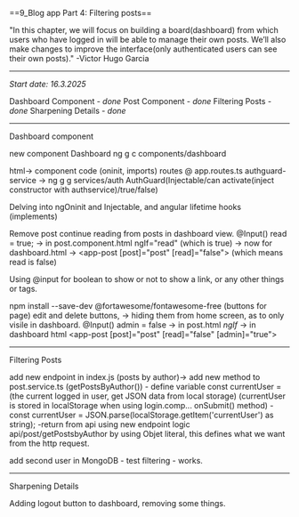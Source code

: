 ==9_Blog app Part 4: Filtering posts==

"In this chapter, we will focus on building a board(dashboard) from which users who have logged in will be able to manage their own posts. We’ll also make changes to improve the interface(only authenticated users can see their own posts)."  -Victor Hugo Garcia

---
*Start date: 16.3.2025*

Dashboard Component - *done*
Post Component - *done*
Filtering Posts -*done*
Sharpening Details - *done*

---

Dashboard component

new component Dashboard
ng g c components/dashboard

html-> component code (oninit, imports)
routes @ app.routes.ts
authguard- service ->
ng g g services/auth
AuthGuard(Injectable/can activate(inject constructor with authservice)/true/false)

Delving into ngOninit and Injectable, and angular lifetime hooks (implements)

Remove post continue reading from posts in dashboard view.
@Input() read = true; -> in post.component.html ngIf="read" (which is true) -> now for dashboard.html -> <app-post [post]="post" [read]="false"></app-post> (which means read is false)

Using @input for boolean to show or not to show a link, or any other things or tags.

npm install --save-dev @fortawesome/fontawesome-free
(buttons for page)
edit and delete buttons, -> hiding them from home screen, as to only visile in dashboard.
@Input() admin = false -> in post.html *ngIf* ->
in dashboard html <app-post [post]="post" [read]="false" [admin]="true"></app-post>

---

Filtering Posts

add new endpoint in index.js (posts by author)->
add new method to post.service.ts (getPostsByAuthor())
	- define variable const currentUser = (the current logged in user, get JSON data from local storage) (currentUser is stored in localStorage when using login.comp... onSubmit() method)
		-   const currentUser = JSON.parse(localStorage.getItem('currentUser') as string);
	-return from api using new endpoint logic api/post/getPostsbyAuthor by using Objet literal, this defines what we want from the http request.
	
		
add second user in MongoDB - test filtering - works.

---

Sharpening Details

Adding logout button to dashboard, removing some things.

